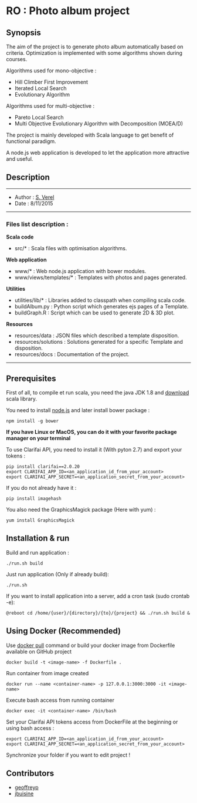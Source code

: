 # RO : Photo album project

## Synopsis

The aim of the project is to generate photo album automatically based on criteria. Optimization is implemented with some algorithms shown during courses.

Algorithms used for mono-objective :
- Hill Climber First Improvement
- Iterated Local Search
- Evolutionary Algorithm

Algorithms used for multi-objective :
- Pareto Local Search
- Multi Objective Evolutionary Algorithm with Decomposition (MOEA/D)

The project is mainly developed with Scala language to get benefit of functional paradigm.

A node.js web application is developed to let the application more attractive and useful.

## Description

-------------------
* Author      : [S. Verel](http://www-lisic.univ-littoral.fr/~verel/)
* Date        : 8/11/2015

-------------------

### Files list description :

**Scala code**
- src/*                                 : Scala files with optimisation algorithms.    

**Web application**
- www/*                                 : Web node.js application with bower modules.
- www/views/templates/*                 : Templates with photos and pages generated.

**Utilities**
- utilities/lib/*                       : Libraries added to classpath when compiling scala code. 
- buildAlbum.py                         : Python script which generates ejs pages of a Template.
- buildGraph.R                          : Script which can be used to generate 2D & 3D plot.

**Resources**               
- resources/data                        : JSON files which described a template disposition.
- resources/solutions                   : Solutions generated for a specific Template and disposition.
- resources/docs		                : Documentation of the project.

-------------------


## Prerequisites

First of all, to compile et run scala, you need the java JDK 1.8 and [download](https://www.scala-lang.org/download/install.html) scala library.

You need to install [node.js](https://nodejs.org/en/) and later install bower package :

```
npm install -g bower
```

**If you have Linux or MacOS, you can do it with your favorite package manager on your terminal**


To use Clarifai API, you need to install it (With pyton 2.7) and export your tokens :

```
pip install clarifai==2.0.20
export CLARIFAI_APP_ID=<an_application_id_from_your_account>
export CLARIFAI_APP_SECRET=<an_application_secret_from_your_account>
```

If you do not already have it :

```
pip install imagehash
```

You also need the GraphicsMagick package (Here with yum) :
```
yum install GraphicsMagick
```

## Installation & run

Build and run application :

```
./run.sh build
```

Just run application (Only if already build): 

```
./run.sh
```

If you want to install application into a server, add a cron task (sudo crontab -e): 

```
@reboot cd /home/{user}/{directory}/{to}/{project} && ./run.sh build &
```

## Using Docker (Recommended)

Use [docker pull](https://hub.docker.com/r/jbuisine/ro.photoalbumproject/) command or build your docker image from Dockerfile available on GitHub project 
```
docker build -t <image-name> -f Dockerfile .
```

Run container from image created
```
docker run --name <container-name> -p 127.0.0.1:3000:3000 -it <image-name>
```

Execute bash access from running container
```
docker exec -it <container-name> /bin/bash
```

Set your Clarifai API tokens access from DockerFile at the beginning or using bash access :
```
export CLARIFAI_APP_ID=<an_application_id_from_your_account>
export CLARIFAI_APP_SECRET=<an_application_secret_from_your_account>
```

Synchronize your folder if you want to edit project !

## Contributors

* [geoffreyp](https://github.com/geoffreyp)
* [jbuisine](https://github.com/jbuisine)